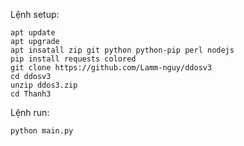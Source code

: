 Lệnh setup:
```
apt update
apt upgrade
apt insatall zip git python python-pip perl nodejs
pip install requests colored
git clone https://github.com/Lamm-nguy/ddosv3
cd ddosv3
unzip ddos3.zip
cd Thanh3
```
Lệnh run:
```
python main.py
```
